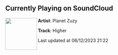 ## Currently Playing on SoundCloud

[<img align="left" width="100" src="https://i1.sndcdn.com/artworks-mnNvQ5xv0lRHbpj5-gzcWxA-t500x500.jpg">](https://soundcloud.com/planetzuzy/higher-planet-zuzy?in=planetzuzy/sets/higher-planet-zuzy)

**Artist**: Planet Zuzy 

**Track**: Higher

Last updated at 06/12/2023 21:22
